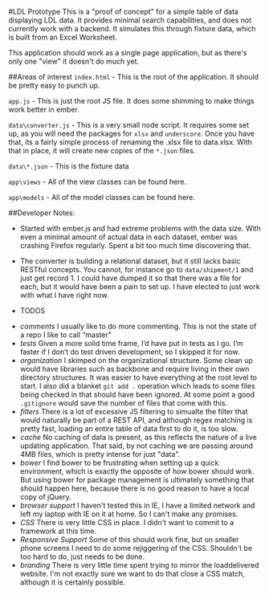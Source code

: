 #LDL Prototype
This is a "proof of concept" for a simple table of data displaying LDL data.  It provides minimal search capabilities, and does not currently work with a backend.  It simulates this through fixture data, which is built from an Excel Worksheet.

This application should work as a single page application, but as there's only one "view" it doesn't do much yet.

##Areas of interest
`index.html` - This is the root of the application.  It should be pretty easy to punch up.

`app.js` - This is just the root JS file.  It does some shimming to make things work better in ember.

`data\converter.js` - This is a very small node script.  It requires some set up, as you will need the packages for `xlsx` and `underscore`.  Once you have that, its a fairly simple process of renaming the .xlsx file to data.xlsx.  With that in place, it will create new copies of the `*.json` files.

`data\*.json` - This is the fixture data

`app\views` - All of the view classes can be found here.

`app\models` - All of the model classes can be found here.




##Developer Notes:
- Started with ember.js and had extreme problems with the data size.  With even a minimal amount of actual data in each dataset, ember was crashing Firefox regularly.  Spent a bit too much time discovering that.
- The converter is building a relational dataset, but it still lacks basic RESTful concepts.  You cannot, for instance go to `data/shipment/1` and just get record 1.  I could have dumped it so that there was a file for each, but it would have been a pain to set up.  I have elected to just work with what I have right now.

- TODOS
* *comments* I usually like to do more commenting.  This is not the state of a repo I like to call “master"
* *tests* Given a more solid time frame, I’d have put in tests as I go.  I’m faster if I don’t do test driven development, so I skipped it for now.
* *organization* I skimped on the organizational structure.  Some clean up would have libraries such as backbone and require living in their own directory structures.  It was easier to have everything at the root level to start.  I also did a blanket `git add .` operation which leads to some files being checked in that should have been ignored.  At some point a good `.gitignore` would save the number of files that come with this. 
* *filters* There is a lot of excessive JS filtering to simualte the filter that would naturally be part of a REST API, and although regex matching is pretty fast, loading an entire table of data first to do it, is too slow.
* *cache* No caching of data is present, as this reflects the nature of a live updating application.  That said, by not caching we are passing around 4MB files, which is pretty intense for just "data".
* *bower* I find bower to be frustrating when setting up a quick environment, which is exactly the opposite of how bower should work.  But using bower for package management is ultimately something that should happen here, because there is no good reason to have a local copy of jQuery.
* *browser support* I haven't tested this in IE, I have a limited network and left my laptop with IE on it at home.  So I can't make any promises.
* *CSS* There is very little CSS in place.  I didn't want to commit to a framework at this time.  
* *Responsive Support* Some of this should work fine, but on smaller phone screens I need to do some rejiggering of the CSS.  Shouldn't be too hard to do, just needs to be done.
* *branding* There is very little time spent trying to mirror the loaddelivered website.  I'm not exactly sure we want to do that close a CSS match, although it is certainly possible.  